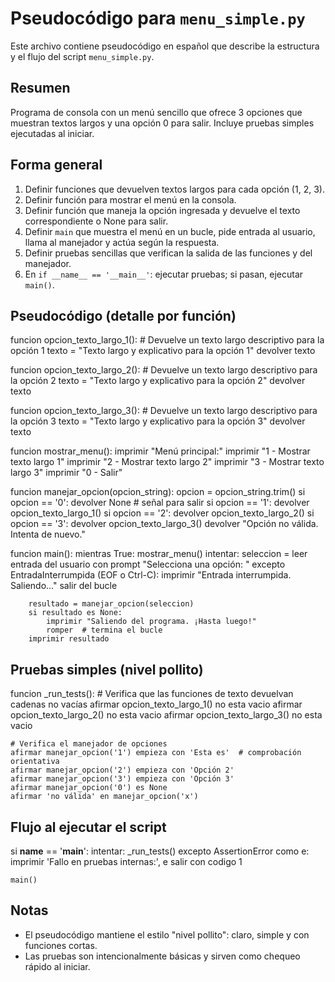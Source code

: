# Pseudocódigo para `menu_simple.py`

Este archivo contiene pseudocódigo en español que describe la estructura y el flujo del script `menu_simple.py`.

## Resumen

Programa de consola con un menú sencillo que ofrece 3 opciones que muestran textos largos y una opción 0 para salir. Incluye pruebas simples ejecutadas al iniciar.

## Forma general

1. Definir funciones que devuelven textos largos para cada opción (1, 2, 3).
2. Definir función para mostrar el menú en la consola.
3. Definir función que maneja la opción ingresada y devuelve el texto correspondiente o None para salir.
4. Definir `main` que muestra el menú en un bucle, pide entrada al usuario, llama al manejador y actúa según la respuesta.
5. Definir pruebas sencillas que verifican la salida de las funciones y del manejador.
6. En `if __name__ == '__main__'`: ejecutar pruebas; si pasan, ejecutar `main()`.

## Pseudocódigo (detalle por función)

funcion opcion_texto_largo_1():
    # Devuelve un texto largo descriptivo para la opción 1
    texto = "Texto largo y explicativo para la opción 1"
    devolver texto

funcion opcion_texto_largo_2():
    # Devuelve un texto largo descriptivo para la opción 2
    texto = "Texto largo y explicativo para la opción 2"
    devolver texto

funcion opcion_texto_largo_3():
    # Devuelve un texto largo descriptivo para la opción 3
    texto = "Texto largo y explicativo para la opción 3"
    devolver texto

funcion mostrar_menu():
    imprimir "Menú principal:"
    imprimir "1 - Mostrar texto largo 1"
    imprimir "2 - Mostrar texto largo 2"
    imprimir "3 - Mostrar texto largo 3"
    imprimir "0 - Salir"

funcion manejar_opcion(opcion_string):
    opcion = opcion_string.trim()
    si opcion == '0':
        devolver None   # señal para salir
    si opcion == '1':
        devolver opcion_texto_largo_1()
    si opcion == '2':
        devolver opcion_texto_largo_2()
    si opcion == '3':
        devolver opcion_texto_largo_3()
    devolver "Opción no válida. Intenta de nuevo."

funcion main():
    mientras True:
        mostrar_menu()
        intentar:
            seleccion = leer entrada del usuario con prompt "Selecciona una opción: "
        excepto EntradaInterrumpida (EOF o Ctrl-C):
            imprimir "Entrada interrumpida. Saliendo..."
            salir del bucle

        resultado = manejar_opcion(seleccion)
        si resultado es None:
            imprimir "Saliendo del programa. ¡Hasta luego!"
            romper  # termina el bucle
        imprimir resultado

## Pruebas simples (nivel pollito)

funcion _run_tests():
    # Verifica que las funciones de texto devuelvan cadenas no vacías
    afirmar opcion_texto_largo_1() no esta vacio
    afirmar opcion_texto_largo_2() no esta vacio
    afirmar opcion_texto_largo_3() no esta vacio

    # Verifica el manejador de opciones
    afirmar manejar_opcion('1') empieza con 'Esta es'  # comprobación orientativa
    afirmar manejar_opcion('2') empieza con 'Opción 2'
    afirmar manejar_opcion('3') empieza con 'Opción 3'
    afirmar manejar_opcion('0') es None
    afirmar 'no válida' en manejar_opcion('x')

## Flujo al ejecutar el script

si __name__ == '__main__':
    intentar:
        _run_tests()
    excepto AssertionError como e:
        imprimir 'Fallo en pruebas internas:', e
        salir con codigo 1

    main()

## Notas

- El pseudocódigo mantiene el estilo "nivel pollito": claro, simple y con funciones cortas.
- Las pruebas son intencionalmente básicas y sirven como chequeo rápido al iniciar.
